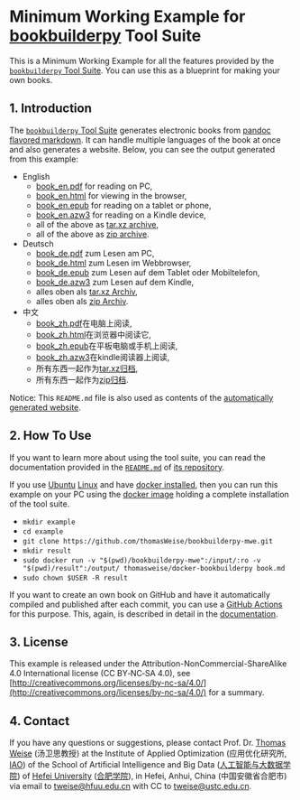 # Minimum Working Example for [bookbuilderpy](https://github.com/thomasWeise/bookbuilderpy) Tool Suite

This is a Minimum Working Example for all the features provided by the [`bookbuilderpy` Tool Suite](https://github.com/thomasWeise/bookbuilderpy).
You can use this as a blueprint for making your own books.

## 1. Introduction

The [`bookbuilderpy` Tool Suite](https://github.com/thomasWeise/bookbuilderpy) generates electronic books from [pandoc flavored markdown](http://pandoc.org/MANUAL.html#pandocs-markdown).
It can handle multiple languages of the book at once and also generates a website.
Below, you can see the output generated from this example:

<div id="files">

- English
  + [book_en.pdf](https://thomasweise.github.io/bookbuilderpy-mwe/en/book_en.pdf) for reading on PC,
  + [book_en.html](https://thomasweise.github.io/bookbuilderpy-mwe/en/book_en.html) for viewing in the browser,
  + [book_en.epub](https://thomasweise.github.io/bookbuilderpy-mwe/en/book_en.epub) for reading on a tablet or phone,
  + [book_en.azw3](https://thomasweise.github.io/bookbuilderpy-mwe/en/book_en.azw3) for reading on a Kindle device,
  + all of the above as [tar.xz archive](https://thomasweise.github.io/bookbuilderpy-mwe/en/book_en.tar.xz),
  + all of the above as [zip archive](https://thomasweise.github.io/bookbuilderpy-mwe/en/book_en.zip).
- Deutsch
  + [book_de.pdf](https://thomasweise.github.io/bookbuilderpy-mwe/de/book_de.pdf) zum Lesen am PC,
  + [book_de.html](https://thomasweise.github.io/bookbuilderpy-mwe/de/book_de.html) zum Lesen im Webbrowser,
  + [book_de.epub](https://thomasweise.github.io/bookbuilderpy-mwe/de/book_de.epub) zum Lesen auf dem Tablet oder Mobiltelefon,
  + [book_de.azw3](https://thomasweise.github.io/bookbuilderpy-mwe/de/book_de.azw3) zum Lesen auf dem Kindle,
  + alles oben als [tar.xz Archiv](https://thomasweise.github.io/bookbuilderpy-mwe/de/book_de.tar.xz),
  + alles oben als [zip Archiv](https://thomasweise.github.io/bookbuilderpy-mwe/de/book_de.zip).
- 中文
  + [book_zh.pdf](https://thomasweise.github.io/bookbuilderpy-mwe/zh/book_zh.pdf)在电脑上阅读,
  + [book_zh.html](https://thomasweise.github.io/bookbuilderpy-mwe/zh/book_zh.html)在浏览器中阅读它,
  + [book_zh.epub](https://thomasweise.github.io/bookbuilderpy-mwe/zh/book_zh.epub)在平板电脑或手机上阅读,
  + [book_zh.azw3](https://thomasweise.github.io/bookbuilderpy-mwe/zh/book_zh.azw3)在kindle阅读器上阅读,
  + 所有东西一起作为[tar.xz归档](https://thomasweise.github.io/bookbuilderpy-mwe/zh/book_zh.tar.xz),
  + 所有东西一起作为[zip归档](https://thomasweise.github.io/bookbuilderpy-mwe/zh/book_zh.zip).  

</div>

Notice: This `README.md` file is also used as contents of the [automatically generated website](https://thomasweise.github.io/bookbuilderpy-mwe/).

## 2. How To Use

If you want to learn more about using the tool suite, you can read the documentation provided in the [`README.md`](https://github.com/thomasWeise/bookbuilderpy/blob/main/README.md) of [its repository](https://github.com/thomasWeise/bookbuilderpy).

If you use [Ubuntu](https://ubuntu.com) [Linux](https://www.linux.org) and have [docker installed](https://docs.docker.com/engine/install/ubuntu/), then you can run this example on your PC using the [docker image](http://hub.docker.com/r/thomasweise/docker-bookbuilderpy/) holding a complete installation of the tool suite.


- `mkdir example`
- `cd example`
- `git clone https://github.com/thomasWeise/bookbuilderpy-mwe.git`
- `mkdir result`
- `sudo docker run -v "$(pwd)/bookbuilderpy-mwe":/input/:ro -v "$(pwd)/result":/output/ thomasweise/docker-bookbuilderpy book.md`
- `sudo chown $USER -R result`

If you want to create an own book on GitHub and have it automatically compiled and published after each commit, you can use a [GitHub Actions](https://github.com/features/actions) for this purpose.
This, again, is described in detail in the [documentation](https://github.com/thomasWeise/bookbuilderpy/blob/main/README.md).

## 3. License

This example is released under the Attribution-NonCommercial-ShareAlike 4.0 International license (CC&nbsp;BY&#8209;NC&#8209;SA&nbsp;4.0), see [http://creativecommons.org/licenses/by-nc-sa/4.0/](http://creativecommons.org/licenses/by-nc-sa/4.0/) for a summary.

## 4. Contact

If you have any questions or suggestions, please contact
Prof. Dr. [Thomas Weise](http://iao.hfuu.edu.cn/5) (汤卫思教授)
at the Institute of Applied Optimization (应用优化研究所, [IAO](http://iao.hfuu.edu.cn))
of the School of Artificial Intelligence and Big Data ([人工智能与大数据学院](http://www.hfuu.edu.cn/jsjx/))
of [Hefei University](http://www.hfuu.edu.cn/english/) ([合肥学院](http://www.hfuu.edu.cn/)),
in Hefei, Anhui, China (中国安徽省合肥市)
via email to [tweise@hfuu.edu.cn](mailto:tweise@hfuu.edu.cn) with CC to [tweise@ustc.edu.cn](mailto:tweise@ustc.edu.cn).

